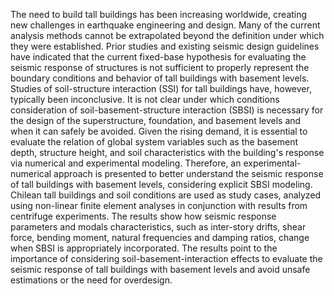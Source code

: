 The need to build tall buildings has been increasing worldwide, creating new
challenges in earthquake engineering and design. Many of the current analysis
methods cannot be extrapolated beyond the definition under which they were
established. Prior studies and existing seismic design guidelines have indicated that
the current fixed-base hypothesis for evaluating the seismic response of structures is
not sufficient to properly represent the boundary conditions and behavior of tall
buildings with basement levels. Studies of soil-structure interaction (SSI) for tall
buildings have, however, typically been inconclusive. It is not clear under which
conditions consideration of soil-basement-structure interaction (SBSI) is necessary for
the design of the superstructure, foundation, and basement levels and when it can
safely be avoided. Given the rising demand, it is essential to evaluate the relation of
global system variables such as the basement depth, structure height, and soil
characteristics with the building's response via numerical and experimental modeling.
Therefore, an experimental-numerical approach is presented to better understand the
seismic response of tall buildings with basement levels, considering explicit SBSI
modeling. Chilean tall buildings and soil conditions are used as study cases, analyzed
using non-linear finite element analyses in conjunction with results from centrifuge
experiments. The results show how seismic response parameters and modals
characteristics, such as inter-story drifts, shear force, bending moment, natural
frequencies and damping ratios, change when SBSI is appropriately incorporated. The
results point to the importance of considering soil-basement-interaction effects to
evaluate the seismic response of tall buildings with basement levels and avoid unsafe
estimations or the need for overdesign.